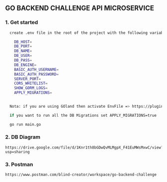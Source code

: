 ## GO BACKEND CHALLENGE API MICROSERVICE


### 1. Get started
```bash
  create .env file in the root of the project with the following variables

    DB_HOST=
    DB_PORT=
    DB_NAME=
    DB_USER=
    DB_PASS=
    DB_ENGINE=
    BASIC_AUTH_USERNAME=
    BASIC_AUTH_PASSWORD=
    SERVER_PORT=
    CORS_WHITELIST=
    SHOW_GORM_LOGS=
    APPLY_MIGRATIONS=  
  
```
```bash
  Nota: if you are using GOland then activate EnvFile => https://plugins.jetbrains.com/plugin/7861-envfile
```
```bash
  if you want to run all the DB Migrations set APPLY_MIGRATIONS=true 
```
```bash
  go run main.go
```


### 2. DB Diagram
```
https://drive.google.com/file/d/1Knr1th8bGDwQvMLMgpX_F41EuMWsMxwC/view?usp=sharing
```



### 3. Postman
```
https://www.postman.com/blind-creator/workspace/go-backend-challenge
```